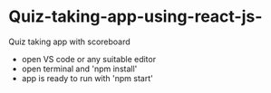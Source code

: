 # Quiz-taking-app-using-react-js-
Quiz taking app with scoreboard


- open VS code or any suitable editor
- open terminal and 'npm install'
- app is ready to run with 'npm start'

